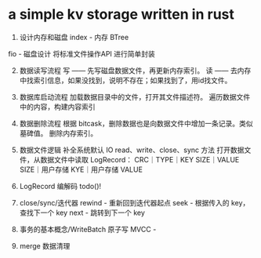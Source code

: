 # a simple kv storage written in rust

1. 设计内存和磁盘
index - 内存 BTree

fio - 磁盘设计
将标准文件操作API 进行简单封装

2. 数据读写流程
写 —— 先写磁盘数据文件，再更新内存索引。
读 —— 去内存中找索引信息，如果没找到，说明不存在；如果找到了，用id找文件。

3. 数据库启动流程
加载数据目录中的文件，打开其文件描述符。
遍历数据文件中的内容，构建内容索引

4. 数据删除流程
根据 bitcask，删除数据也是向数据文件中增加一条记录。类似墓碑值。
删除内存索引。

5. 数据文件逻辑
补全系统默认 IO read、write、close、sync 方法
打开数据文件，从数据文件中读取 LogRecord：
CRC｜TYPE｜KEY SIZE｜VALUE SIZE｜用户存储 KYE｜用户存储 VALUE

6. LogRecord 编解码
todo()!

7. close/sync/迭代器
rewind - 重新回到迭代器起点
seek - 根据传入的 key，查找下一个 key
next - 跳转到下一个 key

11. 事务的基本概念/WriteBatch 原子写
MVCC -   

12. merge 数据清理